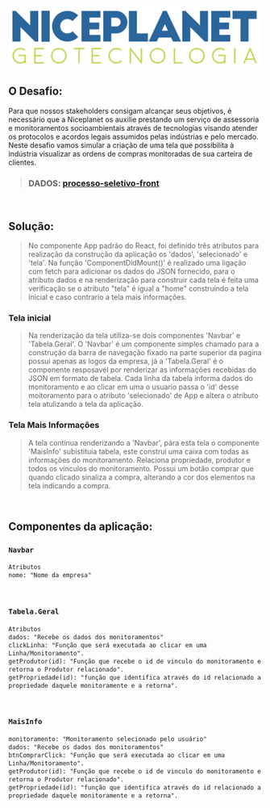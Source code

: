<img src="./public/logo.png" />

## O Desafio: 

Para que nossos stakeholders consigam alcançar seus objetivos, é necessário que a
Niceplanet os auxilie prestando um serviço de assessoria e monitoramentos socioambientais
através de tecnologias visando atender os protocolos e acordos legais assumidos pelas
indústrias e pelo mercado.
Neste desafio vamos simular a criação de uma tela que possibilita à indústria visualizar
as ordens de compras monitoradas de sua carteira de clientes.

> ### DADOS: [processo-seletivo-front](public/processo-seletivo-front.json)

<br>

## Solução:

> No componente App padrão do React, foi definido três atributos para realização da construção da aplicação os 'dados', 'selecionado' e 'tela'. Na função 'ComponentDidMount()' é realizado uma ligação com fetch para adicionar os dados do JSON fornecido, para o atributo dados e na renderização para construir cada tela é feita uma verificação se o atributo "tela" é igual a "home" construindo a tela inicial e caso contrario a tela mais informações.

### Tela inicial

> Na renderização da tela utiliza-se dois componentes 'Navbar' e 'Tabela.Geral'. O 'Navbar' é um componente simples chamado para a construção da barra de navegação fixado na parte superior da pagina possui apenas as logos da empresa, já a 'Tabela.Geral' é o componente resposavél por renderizar as informações recebidas do JSON em formato de tabela. Cada linha da tabela informa dados do monitoramento e ao clicar em uma o usuario passa o 'id' desse moitoramento para o atributo 'selecionado' de App e altera o atributo tela atulizando a tela da aplicação.

### Tela Mais Informações

> A tela continua renderizando a  'Navbar', pára esta tela o componente 'MaisInfo' subistituia tabela, este construi uma caixa com todas as informações do monitoramento. Relaciona propriedade, produtor e todos os vinculos do monitoramento. Possui um botão comprar que quando clicado sinaliza a compra, alterando a cor dos elementos na tela indicando a compra.

<br>

## Componentes da aplicação:

### `Navbar`

    Atributos
    nome: "Nome da empresa"

<br>

### `Tabela.Geral`

    Atributos
    dados: "Recebe os dados dos monitoramentos"
    clickLinha: "Função que será executada ao clicar em uma Linha/Monitoramento".
    getProdutor(id): "Função que recebe o id de vinculo do monitoramento e retorna o Produtor relacionado".
    getPropriedade(id): "função que identifica através do id relacionado a propriedade daquele monitoramente e a retorna".

<br>

### `MaisInfo` 

    monitoramento: "Monitoramento selecionado pelo usuário"
    dados: "Recebe os dados dos monitoramentos"
    btnComprarClick: "Função que será executada ao clicar em uma Linha/Monitoramento".
    getProdutor(id): "Função que recebe o id de vinculo do monitoramento e retorna o Produtor relacionado".
    getPropriedade(id): "função que identifica através do id relacionado a propriedade daquele monitoramente e a retorna".
